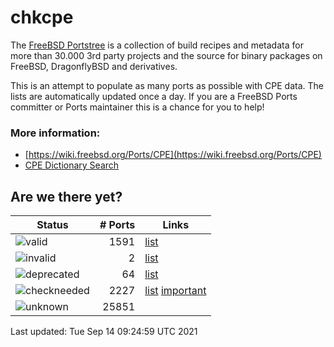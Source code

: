# chkcpe

The [FreeBSD Portstree](https://cgit.freebsd.org/ports) is a collection of build recipes
and metadata for more than 30.000 3rd party projects and the source for binary packages on
FreeBSD, DragonflyBSD and derivatives.

This is an attempt to populate as many ports as possible with CPE data. The lists are
automatically updated once a day. If you are a FreeBSD Ports committer or Ports maintainer
this is a chance for you to help!

### More information:
* [https://wiki.freebsd.org/Ports/CPE](https://wiki.freebsd.org/Ports/CPE)
* [CPE Dictionary Search](http://web.nvd.nist.gov/view/cpe/search)


## Are we there yet?

| Status                                                          | # Ports        | Links                                                    |
| ----------------------------------------------------------------| -------------: | -------------------------------------------------------- |
| ![valid](https://img.shields.io/badge/valid-brightgreen)        | 1591       | [list](https://github.com/decke/chkcpe/wiki/valid)       |
| ![invalid](https://img.shields.io/badge/invalid-red)            | 2     | [list](https://github.com/decke/chkcpe/wiki/invalid)     |
| ![deprecated](https://img.shields.io/badge/deprecated-red)      | 64  | [list](https://github.com/decke/chkcpe/wiki/deprecated)  |
| ![checkneeded](https://img.shields.io/badge/checkneeded-orange) | 2227 | [list](https://github.com/decke/chkcpe/wiki/checkneeded) [important](https://github.com/decke/chkcpe/wiki/important) |
| ![unknown](https://img.shields.io/badge/unknown-grey)           | 25851     | |

Last updated: Tue Sep 14 09:24:59 UTC 2021
